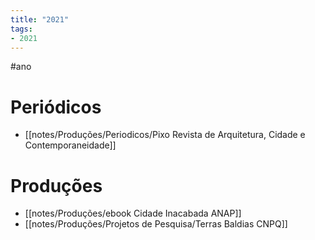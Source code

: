 ```yaml
---
title: "2021"
tags: 
- 2021
---
```


#ano 

# Periódicos
- [[notes/Produções/Periodicos/Pixo Revista de Arquitetura, Cidade e Contemporaneidade]]

# Produções
- [[notes/Produções/ebook Cidade Inacabada ANAP]]
- [[notes/Produções/Projetos de Pesquisa/Terras Baldias CNPQ]]